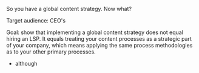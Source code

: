 
So you have a global content strategy. Now what? 


Target audience: CEO's

Goal: show that implementing a global content strategy does not equal hiring an LSP. It equals treating your content processes as a strategic part of your company, which 
means applying the same process methodologies as to your other primary processes.


- although 

